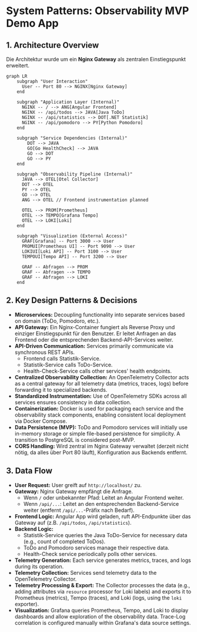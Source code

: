 # System Patterns: Observability MVP Demo App

## 1. Architecture Overview

Die Architektur wurde um ein **Nginx Gateway** als zentralen Einstiegspunkt erweitert.

```mermaid
graph LR
    subgraph "User Interaction"
      User -- Port 80 --> NGINX[Nginx Gateway]
    end

    subgraph "Application Layer (Internal)"
      NGINX -- / --> ANG[Angular Frontend]
      NGINX -- /api/todos --> JAVA[Java ToDo]
      NGINX -- /api/statistics --> DOT[.NET Statistik]
      NGINX -- /api/pomodoro --> PY[Python Pomodoro]
    end
    
    subgraph "Service Dependencies (Internal)"
        DOT --> JAVA
        GO[Go HealthCheck] --> JAVA
        GO --> DOT
        GO --> PY
    end

    subgraph "Observability Pipeline (Internal)"
      JAVA --> OTEL[Otel Collector]
      DOT --> OTEL
      PY --> OTEL
      GO --> OTEL
      ANG --> OTEL // Frontend instrumentation planned

      OTEL --> PROM[Prometheus]
      OTEL --> TEMPO[Grafana Tempo]
      OTEL --> LOKI[Loki]
    end

    subgraph "Visualization (External Access)"
      GRAF[Grafana] -- Port 3000 --> User
      PROMUI[Prometheus UI] -- Port 9090 --> User
      LOKIUI[Loki API] -- Port 3100 --> User
      TEMPOUI[Tempo API] -- Port 3200 --> User
      
      GRAF -- Abfragen --> PROM
      GRAF -- Abfragen --> TEMPO
      GRAF -- Abfragen --> LOKI
    end
```

## 2. Key Design Patterns & Decisions

-   **Microservices:** Decoupling functionality into separate services based on domain (ToDo, Pomodoro, etc.).
-   **API Gateway:** Ein Nginx-Container fungiert als Reverse Proxy und einziger Einstiegspunkt für den Benutzer. Er leitet Anfragen an das Frontend oder die entsprechenden Backend-API-Services weiter.
-   **API-Driven Communication:** Services primarily communicate via synchronous REST APIs.
    -   Frontend calls Statistik-Service.
    -   Statistik-Service calls ToDo-Service.
    -   Health-Check-Service calls other services' health endpoints.
-   **Centralized Observability Collection:** An OpenTelemetry Collector acts as a central gateway for all telemetry data (metrics, traces, logs) before forwarding it to specialized backends.
-   **Standardized Instrumentation:** Use of OpenTelemetry SDKs across all services ensures consistency in data collection.
-   **Containerization:** Docker is used for packaging each service and the observability stack components, enabling consistent local deployment via Docker Compose.
-   **Data Persistence (MVP):** ToDo and Pomodoro services will initially use in-memory storage or simple file-based persistence for simplicity. A transition to PostgreSQL is considered post-MVP.
-   **CORS Handling:** Wird zentral im Nginx Gateway verwaltet (derzeit nicht nötig, da alles über Port 80 läuft), Konfiguration aus Backends entfernt.

## 3. Data Flow

-   **User Request:** User greift auf `http://localhost/` zu.
-   **Gateway:** Nginx Gateway empfängt die Anfrage.
    -   Wenn `/` oder unbekannter Pfad: Leitet an Angular Frontend weiter.
    -   Wenn `/api/...`: Leitet an den entsprechenden Backend-Service weiter (entfernt `/api/...`-Präfix nach Bedarf).
-   **Frontend Logic:** Angular App wird geladen, ruft API-Endpunkte über das Gateway auf (z.B. `/api/todos`, `/api/statistics`).
-   **Backend Logic:**
    -   Statistik-Service queries the Java ToDo-Service for necessary data (e.g., count of completed ToDos).
    -   ToDo and Pomodoro services manage their respective data.
    -   Health-Check service periodically polls other services.
-   **Telemetry Generation:** Each service generates metrics, traces, and logs during its operation.
-   **Telemetry Collection:** Services send telemetry data to the OpenTelemetry Collector.
-   **Telemetry Processing & Export:** The Collector processes the data (e.g., adding attributes via `resource` processor for Loki labels) and exports it to Prometheus (metrics), Tempo (traces), and Loki (logs, using the `loki` exporter).
-   **Visualization:** Grafana queries Prometheus, Tempo, and Loki to display dashboards and allow exploration of the observability data. Trace-Log correlation is configured manually within Grafana's data source settings. 
